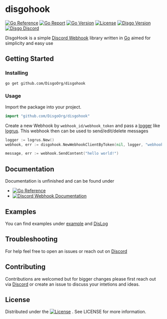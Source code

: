 # disgohook

[![Go Reference](https://pkg.go.dev/badge/github.com/DisgoOrg/disgohook.svg)](https://pkg.go.dev/github.com/DisgoOrg/disgohook)
[![Go Report](https://goreportcard.com/badge/github.com/DisgoOrg/disgohook)](https://goreportcard.com/report/github.com/DisgoOrg/disgohook)
[![Go Version](https://img.shields.io/github/go-mod/go-version/DisgoOrg/disgohook)](https://golang.org/doc/devel/release.html)
[![License](https://img.shields.io/badge/License-Apache%202.0-blue.svg)](https://github.com/DisgoOrg/disgohook/blob/master/LICENSE)
[![Disgo Version](https://img.shields.io/github/v/release/DisgoOrg/disgohook)](https://github.com/DisgoOrg/disgohook/releases/latest)
[![Disgo Discord](https://img.shields.io/badge/Disgo%20Discord-blue.svg)](https://discord.gg/wVDMGe3EmB)

DisgoHook is a simple [Discord Webhook](https://discord.com/developers/docs/resources/webhook) library written
in [Go](https://golang.org/) aimed for simplicity and easy use

## Getting Started

### Installing

```sh
go get github.com/DisgoOrg/disgohook
```

### Usage

Import the package into your project.

```go
import "github.com/DisgoOrg/disgohook"
```

Create a new Webhook by `webhook_id/webhook_token` and pass a [logger](https://github.com/DisgoOrg/log)
like [logrus](https://github.com/sirupsen/logrus). This webhook then can be used to send/edit/delete messages

```go
logger := logrus.New()
webhook, err := disgohook.NewWebhookClientByToken(nil, logger, "webhook_id/webhook_token")

message, err := webhook.SendContent("hello world!")
```

## Documentation

Documentation is unfinished and can be found under

* [![Go Reference](https://pkg.go.dev/badge/github.com/DisgoOrg/disgohook.svg)](https://pkg.go.dev/github.com/DisgoOrg/disgohook)
* [![Discord Webhook Documentation](https://img.shields.io/badge/Discord%20Webhook%20Documentation-blue.svg)](https://discord.com/developers/docs/resources/webhook)

## Examples

You can find examples under [example](https://github.com/DisgoOrg/disgohook/tree/master/example)
and [DisLog](https://github.com/DisgoOrg/dislog)

## Troubleshooting

For help feel free to open an issues or reach out on [Discord](https://discord.gg/mgjJeufk)

## Contributing

Contributions are welcomed but for bigger changes please first reach out via [Discord](https://discord.gg/mgjJeufk) or
create an issue to discuss your intetions and ideas.

## License

Distributed under
the [![License](https://img.shields.io/badge/License-Apache%202.0-blue.svg)](https://github.com/DisgoOrg/disgohook/blob/master/LICENSE)
. See LICENSE for more information.

